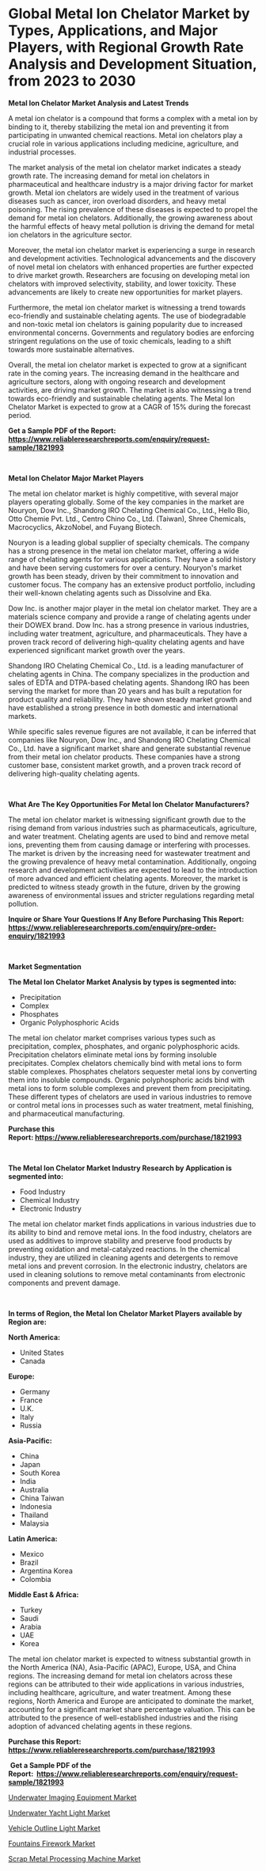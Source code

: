 <p><h1>Global Metal Ion Chelator Market by Types, Applications, and Major Players, with Regional Growth Rate Analysis and Development Situation, from 2023 to 2030</h1></p><p><strong>Metal Ion Chelator Market Analysis and Latest Trends</strong></p>
<p><p>A metal ion chelator is a compound that forms a complex with a metal ion by binding to it, thereby stabilizing the metal ion and preventing it from participating in unwanted chemical reactions. Metal ion chelators play a crucial role in various applications including medicine, agriculture, and industrial processes.</p><p>The market analysis of the metal ion chelator market indicates a steady growth rate. The increasing demand for metal ion chelators in pharmaceutical and healthcare industry is a major driving factor for market growth. Metal ion chelators are widely used in the treatment of various diseases such as cancer, iron overload disorders, and heavy metal poisoning. The rising prevalence of these diseases is expected to propel the demand for metal ion chelators. Additionally, the growing awareness about the harmful effects of heavy metal pollution is driving the demand for metal ion chelators in the agriculture sector.</p><p>Moreover, the metal ion chelator market is experiencing a surge in research and development activities. Technological advancements and the discovery of novel metal ion chelators with enhanced properties are further expected to drive market growth. Researchers are focusing on developing metal ion chelators with improved selectivity, stability, and lower toxicity. These advancements are likely to create new opportunities for market players.</p><p>Furthermore, the metal ion chelator market is witnessing a trend towards eco-friendly and sustainable chelating agents. The use of biodegradable and non-toxic metal ion chelators is gaining popularity due to increased environmental concerns. Governments and regulatory bodies are enforcing stringent regulations on the use of toxic chemicals, leading to a shift towards more sustainable alternatives.</p><p>Overall, the metal ion chelator market is expected to grow at a significant rate in the coming years. The increasing demand in the healthcare and agriculture sectors, along with ongoing research and development activities, are driving market growth. The market is also witnessing a trend towards eco-friendly and sustainable chelating agents. The Metal Ion Chelator Market is expected to grow at a CAGR of 15% during the forecast period.</p></p>
<p><strong>Get a Sample PDF of the Report:&nbsp; <a href="https://www.reliableresearchreports.com/enquiry/request-sample/1821993">https://www.reliableresearchreports.com/enquiry/request-sample/1821993</a></strong></p>
<p>&nbsp;</p>
<p><strong>Metal Ion Chelator Major Market Players</strong></p>
<p><p>The metal ion chelator market is highly competitive, with several major players operating globally. Some of the key companies in the market are Nouryon, Dow Inc., Shandong IRO Chelating Chemical Co., Ltd., Hello Bio, Otto Chemie Pvt. Ltd., Centro Chino Co., Ltd. (Taiwan), Shree Chemicals, Macrocyclics, AkzoNobel, and Fuyang Biotech.</p><p>Nouryon is a leading global supplier of specialty chemicals. The company has a strong presence in the metal ion chelator market, offering a wide range of chelating agents for various applications. They have a solid history and have been serving customers for over a century. Nouryon's market growth has been steady, driven by their commitment to innovation and customer focus. The company has an extensive product portfolio, including their well-known chelating agents such as Dissolvine and Eka.</p><p>Dow Inc. is another major player in the metal ion chelator market. They are a materials science company and provide a range of chelating agents under their DOWEX brand. Dow Inc. has a strong presence in various industries, including water treatment, agriculture, and pharmaceuticals. They have a proven track record of delivering high-quality chelating agents and have experienced significant market growth over the years.</p><p>Shandong IRO Chelating Chemical Co., Ltd. is a leading manufacturer of chelating agents in China. The company specializes in the production and sales of EDTA and DTPA-based chelating agents. Shandong IRO has been serving the market for more than 20 years and has built a reputation for product quality and reliability. They have shown steady market growth and have established a strong presence in both domestic and international markets.</p><p>While specific sales revenue figures are not available, it can be inferred that companies like Nouryon, Dow Inc., and Shandong IRO Chelating Chemical Co., Ltd. have a significant market share and generate substantial revenue from their metal ion chelator products. These companies have a strong customer base, consistent market growth, and a proven track record of delivering high-quality chelating agents.</p></p>
<p>&nbsp;</p>
<p><strong>What Are The Key Opportunities For Metal Ion Chelator Manufacturers?</strong></p>
<p><p>The metal ion chelator market is witnessing significant growth due to the rising demand from various industries such as pharmaceuticals, agriculture, and water treatment. Chelating agents are used to bind and remove metal ions, preventing them from causing damage or interfering with processes. The market is driven by the increasing need for wastewater treatment and the growing prevalence of heavy metal contamination. Additionally, ongoing research and development activities are expected to lead to the introduction of more advanced and efficient chelating agents. Moreover, the market is predicted to witness steady growth in the future, driven by the growing awareness of environmental issues and stricter regulations regarding metal pollution.</p></p>
<p><strong>Inquire or Share Your Questions If Any Before Purchasing This Report: <a href="https://www.reliableresearchreports.com/enquiry/pre-order-enquiry/1821993">https://www.reliableresearchreports.com/enquiry/pre-order-enquiry/1821993</a></strong></p>
<p>&nbsp;</p>
<p><strong>Market Segmentation</strong></p>
<p><strong>The Metal Ion Chelator Market Analysis by types is segmented into:</strong></p>
<p><ul><li>Precipitation</li><li>Complex</li><li>Phosphates</li><li>Organic Polyphosphoric Acids</li></ul></p>
<p><p>The metal ion chelator market comprises various types such as precipitation, complex, phosphates, and organic polyphosphoric acids. Precipitation chelators eliminate metal ions by forming insoluble precipitates. Complex chelators chemically bind with metal ions to form stable complexes. Phosphates chelators sequester metal ions by converting them into insoluble compounds. Organic polyphosphoric acids bind with metal ions to form soluble complexes and prevent them from precipitating. These different types of chelators are used in various industries to remove or control metal ions in processes such as water treatment, metal finishing, and pharmaceutical manufacturing.</p></p>
<p><strong>Purchase this Report:&nbsp;<a href="https://www.reliableresearchreports.com/purchase/1821993">https://www.reliableresearchreports.com/purchase/1821993</a></strong></p>
<p>&nbsp;</p>
<p><strong>The Metal Ion Chelator Market Industry Research by Application is segmented into:</strong></p>
<p><ul><li>Food Industry</li><li>Chemical Industry</li><li>Electronic Industry</li></ul></p>
<p><p>The metal ion chelator market finds applications in various industries due to its ability to bind and remove metal ions. In the food industry, chelators are used as additives to improve stability and preserve food products by preventing oxidation and metal-catalyzed reactions. In the chemical industry, they are utilized in cleaning agents and detergents to remove metal ions and prevent corrosion. In the electronic industry, chelators are used in cleaning solutions to remove metal contaminants from electronic components and prevent damage.</p></p>
<p>&nbsp;</p>
<p><strong>In terms of Region, the Metal Ion Chelator Market Players available by Region are:</strong></p>
<p>
    <p> <strong> North America: </strong>
        <ul>
            <li>United States</li>
            <li>Canada</li>
        </ul>
        </p> 
    <p> <strong> Europe: </strong>
        <ul>
            <li>Germany</li>
            <li>France</li>
            <li>U.K.</li>
            <li>Italy</li>
            <li>Russia</li>
        </ul>
        </p> 
    <p> <strong> Asia-Pacific: </strong>
        <ul>
            <li>China</li>
            <li>Japan</li>
            <li>South Korea</li>
            <li>India</li>
            <li>Australia</li>
            <li>China Taiwan</li>
            <li>Indonesia</li>
            <li>Thailand</li>
            <li>Malaysia</li>
        </ul>
        </p> 
    <p> <strong> Latin America: </strong>
        <ul>
            <li>Mexico</li>
            <li>Brazil</li>
            <li>Argentina Korea</li>
            <li>Colombia</li>
        </ul>
        </p> 
    <p> <strong> Middle East & Africa: </strong>
        <ul>
            <li>Turkey</li>
            <li>Saudi</li>
            <li>Arabia</li>
            <li>UAE</li>
            <li>Korea</li>
        </ul>
    </p>
    </p>
<p><p>The metal ion chelator market is expected to witness substantial growth in the North America (NA), Asia-Pacific (APAC), Europe, USA, and China regions. The increasing demand for metal ion chelators across these regions can be attributed to their wide applications in various industries, including healthcare, agriculture, and water treatment. Among these regions, North America and Europe are anticipated to dominate the market, accounting for a significant market share percentage valuation. This can be attributed to the presence of well-established industries and the rising adoption of advanced chelating agents in these regions.</p></p>
<p><strong>Purchase this Report: <a href="https://www.reliableresearchreports.com/purchase/1821993">https://www.reliableresearchreports.com/purchase/1821993</a></strong></p>
<p>&nbsp;<strong>Get a Sample PDF of the Report:&nbsp;&nbsp;<a href="https://www.reliableresearchreports.com/enquiry/request-sample/1821993">https://www.reliableresearchreports.com/enquiry/request-sample/1821993</a></strong></p>
<p><strong></strong></p>
<p><p><a href="https://medium.com/@reganklocko456458/underwater-imaging-equipment-market-insight-market-trends-growth-forecasted-from-2023-to-2030-bb46dc476936">Underwater Imaging Equipment Market</a></p><p><a href="https://medium.com/@donaldortega4f/underwater-yacht-light-market-competitive-analysis-market-trends-and-forecast-to-2030-534567286d40">Underwater Yacht Light Market</a></p><p><a href="https://medium.com/@vivianejast/vehicle-outline-light-market-analysis-its-cagr-market-segmentation-and-global-industry-overview-c40c0947cc75">Vehicle Outline Light Market</a></p><p><a href="https://medium.com/@elwyncarter2023/fountains-firework-market-exploring-market-share-market-trends-and-future-growth-f45bd991acad">Fountains Firework Market</a></p><p><a href="https://medium.com/@evalynkoepp98698/scrap-metal-processing-machine-market-share-evolution-and-market-growth-trends-2023-2030-5ec392d05c54">Scrap Metal Processing Machine Market</a></p></p>